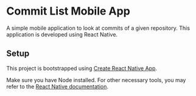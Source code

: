 # Commit List Mobile App
A simple mobile application to look at commits of a given repository. This application is developed using React Native.

## Setup
This project is bootstrapped using [Create React Native App](https://github.com/react-community/create-react-native-app).

Make sure you have Node installed. For other necessary tools, you may refer to the [React Native documentation](https://reactnative.dev/docs/environment-setup).
